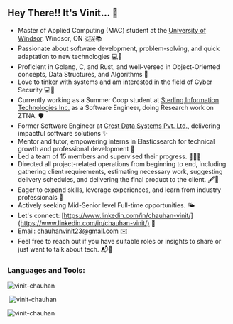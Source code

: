 ## Hey There!! It's Vinit... 👋

- Master of Applied Computing (MAC) student at the [University of Windsor](https://www.uwindsor.ca/). Windsor, ON 🇨🇦📚
- Passionate about software development, problem-solving, and quick adaptation to new technologies 💻🔧
- Proficient in Golang, C, and Rust, and well-versed in Object-Oriented concepts, Data Structures, and Algorithms 🚀
- Love to tinker with systems and am interested in the field of Cyber Security 💻🔨
- Currently working as a Summer Coop student at [Sterling Information Technologies Inc.](https://sterlinginfo.com/) as a Software Engineer, doing Research work on ZTNA. 🛡️
- Former Software Engineer at [Crest Data Systems Pvt. Ltd.](https://www.crestdatasys.com), delivering impactful software solutions ✨
- Mentor and tutor, empowering interns in Elasticsearch for technical growth and professional development 🌟
- Led a team of 15 members and supervised their progress. 🧑‍🤝‍🧑
- Directed all project-related operations from beginning to end, including gathering client requirements, estimating necessary work, suggesting delivery schedules, and delivering the final product to the client. 🖋️📑
- Eager to expand skills, leverage experiences, and learn from industry professionals 🌱
- Actively seeking Mid-Senior level Full-time opportunities. 🌤️
- Let's connect: [https://www.linkedin.com/in/chauhan-vinit/](https://www.linkedin.com/in/chauhan-vinit/) 🤝
- Email: chauhanvinit23@gmail.com ✉️
- Feel free to reach out if you have suitable roles or insights to share or just want to talk about tech. 📬🤝


<h3 align="left">Languages and Tools:</h3>

<p><img align="center" src="https://github-readme-stats-pppqh68oc-vinit-elastic.vercel.app/api/top-langs?username=vinit-chauhan&show_icons=true&locale=en&layout=compact" alt="vinit-chauhan" /></p>

<p>&nbsp;<img src="https://github-readme-stats-pppqh68oc-vinit-elastic.vercel.app/api?username=vinit-chauhan&show=reviews,prs_merged,prs_merged_percentage&show_icons=true" alt="vinit-chauhan" /></p>

<p><img src="https://github-readme-streak-stats.herokuapp.com/?user=vinit-chauhan" alt="vinit-chauhan" /></p>
